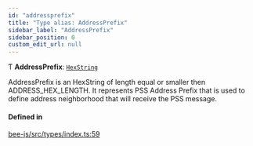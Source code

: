 ```yaml
---
id: "addressprefix"
title: "Type alias: AddressPrefix"
sidebar_label: "AddressPrefix"
sidebar_position: 0
custom_edit_url: null
---
```


Ƭ **AddressPrefix**: [`HexString`](utils.hex.hexstring.md)

AddressPrefix is an HexString of length equal or smaller then ADDRESS_HEX_LENGTH.
It represents PSS Address Prefix that is used to define address neighborhood that will receive the PSS message.

#### Defined in

[bee-js/src/types/index.ts:59](https://github.com/ethersphere/bee-js/blob/6f227e1/src/types/index.ts#L59)
